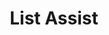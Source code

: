 ---
title: List Assist
layout: project
class_project: yes
work_project: no
wip: no
project_link: https://github.com/Changer098/listassist
demo_link: !!null
category: !!null
languages: [JS, HTML, CSS, SQL]
technologies: [Node.js, Express, MySQL, AWS]
main_screenshot: !!null
screenshots: !!null
---